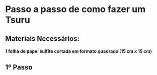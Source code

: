 # Passo a passo de como fazer um Tsuru

## Materiais Necessários: 
#### 1 folha de papel sulfite cortada em formato quadrado (15 cm x 15 cm)

## 1º Passo

